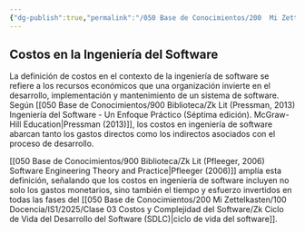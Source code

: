 ```yaml
---
{"dg-publish":true,"permalink":"/050 Base de Conocimientos/200  Mi Zettelkasten/100 Docencia/IS1/2025/Clase 03 Costos y Complejidad del Software/Zk Costos en la Ingeniería del Software/","tags":["digitalGarden","costos","ingenieríaDelSoftware"]}
---
```


## Costos en la Ingeniería del Software
La definición de costos en el contexto de la ingeniería de software se refiere a los recursos económicos que una organización invierte en el desarrollo, implementación y mantenimiento de un sistema de software. Según [[050 Base de Conocimientos/900 Biblioteca/Zk Lit (Pressman, 2013) Ingeniería del Software - Un Enfoque Práctico (Séptima edición). McGraw-Hill Education\|Pressman (2013)]], los costos en ingeniería de software abarcan tanto los gastos directos como los indirectos asociados con el proceso de desarrollo.

[[050 Base de Conocimientos/900 Biblioteca/Zk Lit (Pfleeger, 2006) Software Engineering Theory and Practice\|Pfleeger (2006)]] amplía esta definición, señalando que los costos en ingeniería de software incluyen no solo los gastos monetarios, sino también el tiempo y esfuerzo invertidos en todas las fases del [[050 Base de Conocimientos/200  Mi Zettelkasten/100 Docencia/IS1/2025/Clase 03 Costos y Complejidad del Software/Zk Ciclo de Vida del Desarrollo del Software (SDLC)\|ciclo de vida del software]].